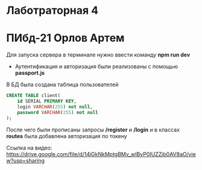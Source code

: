# Лаботраторная 4 
# ПИбд-21 Орлов Артем

Для запуска сервера в терминале нужно ввести команду **npm run dev**

* Аутентификация и авторизация были реализованы с помощью **passport.js**

В БД была создана таблица пользователей

```sql
CREATE TABLE client(
    id SERIAL PRIMARY KEY,
    login VARCHAR(255) not null,
    password VARCHAR(255) not null
);
```

После чего были прописаны запросы **/register** и **/login** и в классах **routes** 
была добавлена авторизация по токену

Ссылка на видео: https://drive.google.com/file/d/14jGkNkMptgBMv_wIByP0IUZZjb0AV8aO/view?usp=sharing